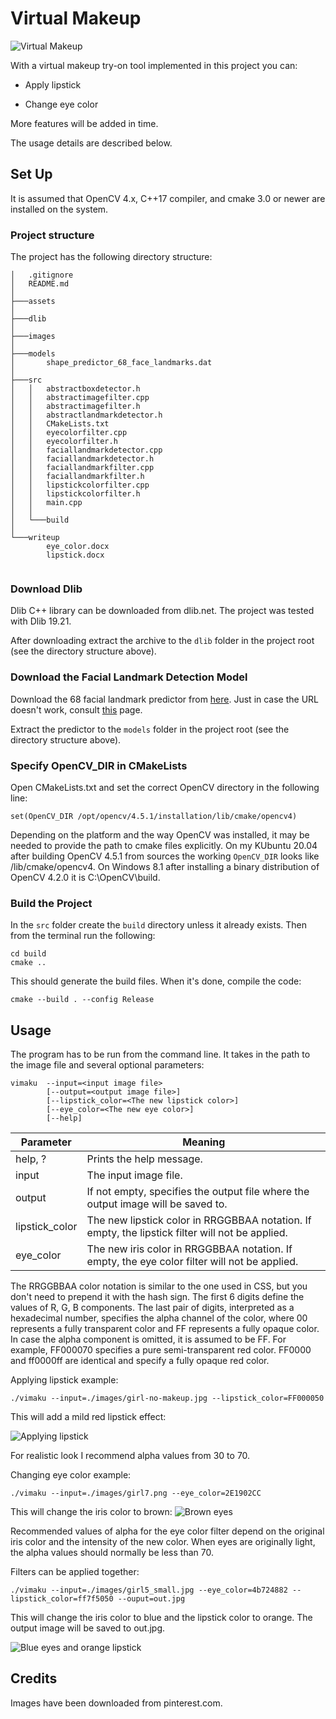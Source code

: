 # Virtual Makeup

![Virtual Makeup](./assets/green_eyes_red_lipstick.jpg)

With a virtual makeup try-on tool implemented in this project you can:

* Apply lipstick

* Change eye color

More features will be added in time.

The usage details are described below.

## Set Up

It is assumed that OpenCV 4.x, C++17 compiler, and cmake 3.0 or newer are installed on the system.

### Project structure

The project has the following directory structure:
```
│   .gitignore
│   README.md
│   
├───assets
│       
├───dlib
│               
├───images
│       
├───models
│       shape_predictor_68_face_landmarks.dat
│       
├───src
│   │   abstractboxdetector.h
│   │   abstractimagefilter.cpp
│   │   abstractimagefilter.h
│   │   abstractlandmarkdetector.h
│   │   CMakeLists.txt
│   │   eyecolorfilter.cpp
│   │   eyecolorfilter.h
│   │   faciallandmarkdetector.cpp
│   │   faciallandmarkdetector.h
│   │   faciallandmarkfilter.cpp
│   │   faciallandmarkfilter.h
│   │   lipstickcolorfilter.cpp
│   │   lipstickcolorfilter.h
│   │   main.cpp
│   │   
│   └───build
│                           
└───writeup
        eye_color.docx
        lipstick.docx
        
```

### Download Dlib

Dlib C++ library can be downloaded from dlib.net. The project was tested with Dlib 19.21.

After downloading extract the archive to the `dlib` folder in the project root (see the directory structure above). 

### Download the Facial Landmark Detection Model

Download the 68 facial landmark predictor from [here](https://github.com/davisking/dlib-models/blob/master/shape_predictor_68_face_landmarks.dat.bz2). Just in case the URL doesn't work, consult [this](https://github.com/davisking/dlib-models#shape_predictor_68_face_landmarksdatbz2) page.

Extract the predictor to the `models` folder in the project root (see the directory structure above).

### Specify OpenCV_DIR in CMakeLists

Open CMakeLists.txt and set the correct OpenCV directory in the following line:

```
set(OpenCV_DIR /opt/opencv/4.5.1/installation/lib/cmake/opencv4)
```

Depending on the platform and the way OpenCV was installed, it may be needed to provide the path to cmake files explicitly. On my KUbuntu 20.04 after building OpenCV 4.5.1 from sources the working `OpenCV_DIR` looks like <OpenCV installation path>/lib/cmake/opencv4. On Windows 8.1 after installing a binary distribution of OpenCV 4.2.0 it is C:\OpenCV\build.


### Build the Project

In the `src` folder create the `build` directory unless it already exists. Then from the terminal run the following:

```
cd build
cmake ..
```

This should generate the build files. When it's done, compile the code:

```
cmake --build . --config Release
```


## Usage

The program has to be run from the command line. It takes in the path to the image file and several optional parameters: 

```
vimaku  --input=<input image file>
		[--output=<output image file>]
		[--lipstick_color=<The new lipstick color>]
		[--eye_color=<The new eye color>]		
	 	[--help]
```

Parameter    | Meaning 
------------ | --------------------------------------
help, ? | Prints the help message.
input | The input image file.
output | If not empty, specifies the output file where the output image will be saved to.
lipstick_color | The new lipstick color in RRGGBBAA notation. If empty, the lipstick filter will not be applied.
eye_color | The new iris color in RRGGBBAA notation. If empty, the eye color filter will not be applied.

The RRGGBBAA color notation is similar to the one used in CSS, but you don't need to prepend it with the hash sign. The first 6 digits define the values 
of R, G, B components. The last pair of digits, interpreted as a hexadecimal number, specifies the alpha channel of the color, where 00 represents a fully transparent color and FF represents a fully opaque color. In case the alpha component is omitted, it is assumed to be FF. For example, FF000070 specifies a pure semi-transparent red color. FF0000 and ff0000ff are identical and specify a fully opaque red color.

Applying lipstick example:
```
./vimaku --input=./images/girl-no-makeup.jpg --lipstick_color=FF000050 
```

This will add a mild red lipstick effect:

![Applying lipstick](./assets/lipstick.jpg)

For realistic look I recommend alpha values from 30 to 70.


Changing eye color example:
```
./vimaku --input=./images/girl7.png --eye_color=2E1902CC  
```

This will change the iris color to brown:
![Brown eyes](./assets/eye_color_brown.jpg)

Recommended values of alpha for the eye color filter depend on the original iris color and the intensity of the new color. When eyes are originally light, the alpha values should normally be less than 70.  

Filters can be applied together:
```
./vimaku --input=./images/girl5_small.jpg --eye_color=4b724882 --lipstick_color=ff7f5050 --ouput=out.jpg  
```

This will change the iris color to blue and the lipstick color to orange. The output image will be saved to out.jpg. 

![Blue eyes and orange lipstick](./assets/blue_eyes_and_orange_lipstick.jpg)


## Credits

Images have been downloaded from pinterest.com.
